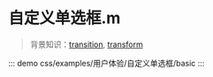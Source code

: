 # 自定义单选框.m

> 背景知识：[transition](https://developer.mozilla.org/zh-CN/docs/Web/CSS/transition), [transform](https://developer.mozilla.org/zh-CN/docs/Web/CSS/transform)

::: demo
css/examples/用户体验/自定义单选框/basic
:::

